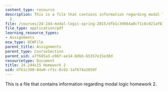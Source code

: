 ```yaml
---
content_type: resource
description: This is a file that contains information regarding modal logic homework
  2.
file: /courses/24-244-modal-logic-spring-2015/dfb1c39084a0cf1c8c021af674a2659f_MIT24_244S15_Homework2.pdf
file_type: application/pdf
learning_resource_types:
- Assignments
ocw_type: OCWFile
parent_title: Assignments
parent_type: CourseSection
parent_uid: a7f685a3-e96f-ae14-8dbb-65357e15e38d
resourcetype: Document
title: 24.244s15 Homework 2
uid: dfb1c390-84a0-cf1c-8c02-1af674a2659f
---
```

This is a file that contains information regarding modal logic homework 2.

